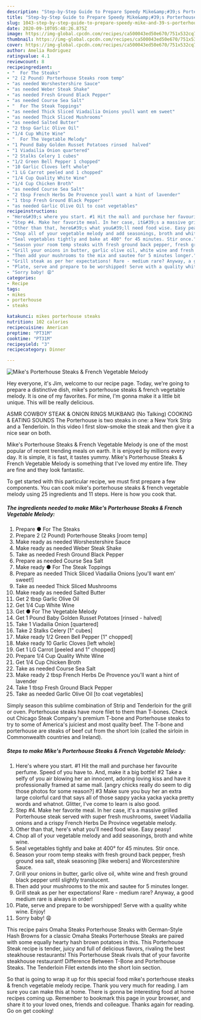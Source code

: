 ```yaml
---
description: "Step-by-Step Guide to Prepare Speedy Mike&amp;#39;s Porterhouse Steaks &amp;amp; French Vegetable Melody"
title: "Step-by-Step Guide to Prepare Speedy Mike&amp;#39;s Porterhouse Steaks &amp;amp; French Vegetable Melody"
slug: 1043-step-by-step-guide-to-prepare-speedy-mike-and-39-s-porterhouse-steaks-and-amp-french-vegetable-melody
date: 2020-09-10T05:48:26.875Z
image: https://img-global.cpcdn.com/recipes/ca500043ed50e670/751x532cq70/mikes-porterhouse-steaks-french-vegetable-melody-recipe-main-photo.jpg
thumbnail: https://img-global.cpcdn.com/recipes/ca500043ed50e670/751x532cq70/mikes-porterhouse-steaks-french-vegetable-melody-recipe-main-photo.jpg
cover: https://img-global.cpcdn.com/recipes/ca500043ed50e670/751x532cq70/mikes-porterhouse-steaks-french-vegetable-melody-recipe-main-photo.jpg
author: Amelia Rodriguez
ratingvalue: 4.1
reviewcount: 8
recipeingredient:
- "  For The Steaks"
- "2 (2 Pound) Porterhouse Steaks room temp"
- "as needed Worshestershire Sauce"
- "as needed Weber Steak Shake"
- "as needed Fresh Ground Black Pepper"
- "as needed Course Sea Salt"
- "  For The Steak Toppings"
- "as needed Thick Sliced Viadailia Onions youll want em sweet"
- "as needed Thick Sliced Mushrooms"
- "as needed Salted Butter"
- "2 tbsp Garlic Olive Oil"
- "1/4 Cup White Wine"
- "  For The Vegetable Melody"
- "1 Pound Baby Golden Russet Potatoes rinsed  halved"
- "1 Viadailia Onion quartered"
- "2 Stalks Celery 1 cubes"
- "1/2 Green Bell Pepper 1 chopped"
- "10 Garlic Cloves left whole"
- "1 LG Carrot peeled and 1 chopped"
- "1/4 Cup Quality White Wine"
- "1/4 Cup Chicken Broth"
- "as needed Course Sea Salt"
- "2 tbsp French Herbs De Provence youll want a hint of lavender"
- "1 tbsp Fresh Ground Black Pepper"
- "as needed Garlic Olive Oil to coat vegetables"
recipeinstructions:
- "Here&#39;s where you start. #1 Hit the mall and purchase her favourite perfume. Speed of you have to. And, make it a big bottle! #2 Take a selfy of you air blowing her an innocent, adoring loving kiss and have it professionally framed at same mall. [angry chicks really do seem to dig those photos for some reason?] #3 Make sure you buy her an extra large colorful card that says all of those sappy yacka yacka yacka pretty words and whatnot. Glitter, I&#39;ve come to learn is also good."
- "Step #4. Make her favorite meal. In her case, it&#39;s a massive grilled Porterhouse steak served with super fresh mushrooms, sweet Viadailia onions and a crispy French Herbs De Province vegetable melody."
- "Other than that, here&#39;s what you&#39;ll need food wise. Easy peasy!"
- "Chop all of your vegetable melody and add seasonings, broth and white wine."
- "Seal vegetables tightly and bake at 400° for 45 minutes. Stir once."
- "Season your room temp steaks with fresh ground back pepper, fresh ground sea salt, steak seasoning [like webers] and Worcestershire Sauce."
- "Grill your onions in butter, garlic olive oil, white wine and fresh ground black pepper until slightly translucent."
- "Then add your mushrooms to the mix and sautee for 5 minutes longer."
- "Grill steak as per her expectations! Rare - medium rare? Anyway, a good medium rare is always in order!"
- "Plate, serve and prepare to be worshipped! Serve with a quality white wine. Enjoy!"
- "Sorry baby! 😩"
categories:
- Recipe
tags:
- mikes
- porterhouse
- steaks

katakunci: mikes porterhouse steaks 
nutrition: 102 calories
recipecuisine: American
preptime: "PT31M"
cooktime: "PT31M"
recipeyield: "3"
recipecategory: Dinner

---
```



![Mike&#39;s Porterhouse Steaks &amp; French Vegetable Melody](https://img-global.cpcdn.com/recipes/ca500043ed50e670/751x532cq70/mikes-porterhouse-steaks-french-vegetable-melody-recipe-main-photo.jpg)

Hey everyone, it's Jim, welcome to our recipe page. Today, we're going to prepare a distinctive dish, mike&#39;s porterhouse steaks &amp; french vegetable melody. It is one of my favorites. For mine, I'm gonna make it a little bit unique. This will be really delicious.

ASMR COWBOY STEAK &amp; ONION RINGS MUKBANG (No Talking) COOKING &amp; EATING SOUNDS The Porterhouse is two steaks in one: a New York Strip and a Tenderloin. In this video I first slow-smoke the steak and then give it a nice sear on both.

Mike&#39;s Porterhouse Steaks &amp; French Vegetable Melody is one of the most popular of recent trending meals on earth. It is enjoyed by millions every day. It is simple, it is fast, it tastes yummy. Mike&#39;s Porterhouse Steaks &amp; French Vegetable Melody is something that I've loved my entire life. They are fine and they look fantastic.


To get started with this particular recipe, we must first prepare a few components. You can cook mike&#39;s porterhouse steaks &amp; french vegetable melody using 25 ingredients and 11 steps. Here is how you cook that.

<!--inarticleads1-->

##### The ingredients needed to make Mike&#39;s Porterhouse Steaks &amp; French Vegetable Melody:

1. Prepare  ● For The Steaks
1. Prepare 2 (2 Pound) Porterhouse Steaks [room temp]
1. Make ready as needed Worshestershire Sauce
1. Make ready as needed Weber Steak Shake
1. Take as needed Fresh Ground Black Pepper
1. Prepare as needed Course Sea Salt
1. Make ready  ● For The Steak Toppings
1. Prepare as needed Thick Sliced Viadailia Onions [you&#39;ll want em&#39; sweet!]
1. Take as needed Thick Sliced Mushrooms
1. Make ready as needed Salted Butter
1. Get 2 tbsp Garlic Olive Oil
1. Get 1/4 Cup White Wine
1. Get  ● For The Vegetable Melody
1. Get 1 Pound Baby Golden Russet Potatoes [rinsed - halved]
1. Take 1 Viadailia Onion [quartered]
1. Take 2 Stalks Celery [1&#34; cubes]
1. Make ready 1/2 Green Bell Pepper [1&#34; chopped]
1. Make ready 10 Garlic Cloves [left whole]
1. Get 1 LG Carrot [peeled and 1&#34; chopped]
1. Prepare 1/4 Cup Quality White Wine
1. Get 1/4 Cup Chicken Broth
1. Take as needed Course Sea Salt
1. Make ready 2 tbsp French Herbs De Provence you&#39;ll want a hint of lavender
1. Take 1 tbsp Fresh Ground Black Pepper
1. Take as needed Garlic Olive Oil [to coat vegetables]


Simply season this sublime combination of Strip and Tenderloin for the grill or oven. Porterhouse steaks have more filet to them than T-bones. Check out Chicago Steak Company&#39;s premium T-bone and Porterhouse steaks to try to some of America&#39;s juiciest and most quality beef. The T-bone and porterhouse are steaks of beef cut from the short loin (called the sirloin in Commonwealth countries and Ireland). 

<!--inarticleads2-->

##### Steps to make Mike&#39;s Porterhouse Steaks &amp; French Vegetable Melody:

1. Here&#39;s where you start. #1 Hit the mall and purchase her favourite perfume. Speed of you have to. And, make it a big bottle! #2 Take a selfy of you air blowing her an innocent, adoring loving kiss and have it professionally framed at same mall. [angry chicks really do seem to dig those photos for some reason?] #3 Make sure you buy her an extra large colorful card that says all of those sappy yacka yacka yacka pretty words and whatnot. Glitter, I&#39;ve come to learn is also good.
1. Step #4. Make her favorite meal. In her case, it&#39;s a massive grilled Porterhouse steak served with super fresh mushrooms, sweet Viadailia onions and a crispy French Herbs De Province vegetable melody.
1. Other than that, here&#39;s what you&#39;ll need food wise. Easy peasy!
1. Chop all of your vegetable melody and add seasonings, broth and white wine.
1. Seal vegetables tightly and bake at 400° for 45 minutes. Stir once.
1. Season your room temp steaks with fresh ground back pepper, fresh ground sea salt, steak seasoning [like webers] and Worcestershire Sauce.
1. Grill your onions in butter, garlic olive oil, white wine and fresh ground black pepper until slightly translucent.
1. Then add your mushrooms to the mix and sautee for 5 minutes longer.
1. Grill steak as per her expectations! Rare - medium rare? Anyway, a good medium rare is always in order!
1. Plate, serve and prepare to be worshipped! Serve with a quality white wine. Enjoy!
1. Sorry baby! 😩


This recipe pairs Omaha Steaks Porterhouse Steaks with German-Style Hash Browns for a classic Omaha Steaks Porterhouse Steaks are paired with some equally hearty hash brown potatoes in this. This Porterhouse Steak recipe is tender, juicy and full of delicious flavors, rivaling the best steakhouse restaurants! This Porterhouse Steak rivals that of your favorite steakhouse restaurant! Difference Between T-Bone and Porterhouse Steaks. The Tenderloin Filet extends into the short loin section. 

So that is going to wrap it up for this special food mike&#39;s porterhouse steaks &amp; french vegetable melody recipe. Thank you very much for reading. I am sure you can make this at home. There is gonna be interesting food at home recipes coming up. Remember to bookmark this page in your browser, and share it to your loved ones, friends and colleague. Thanks again for reading. Go on get cooking!
